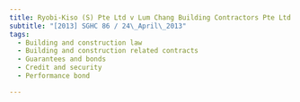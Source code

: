 ```yaml
---
title: Ryobi-Kiso (S) Pte Ltd v Lum Chang Building Contractors Pte Ltd and another 
subtitle: "[2013] SGHC 86 / 24\_April\_2013"
tags:
  - Building and construction law
  - Building and construction related contracts
  - Guarantees and bonds
  - Credit and security
  - Performance bond

---
```


